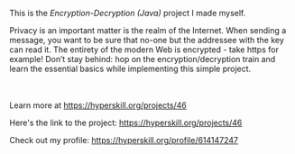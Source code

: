 This is the *Encryption-Decryption (Java)* project I made myself.


<p>Privacy is an important matter is the realm of the Internet. When sending a message, you want to be sure that no-one but the addressee with the key can read it. The entirety of the modern Web is encrypted - take https for example! Don’t stay behind: hop on the encryption/decryption train and learn the essential basics while implementing this simple project.</p><br/><br/>Learn more at <a href="https://hyperskill.org/projects/46?utm_source=ide&utm_medium=ide&utm_campaign=ide&utm_content=project-card">https://hyperskill.org/projects/46</a>

Here's the link to the project: https://hyperskill.org/projects/46

Check out my profile: https://hyperskill.org/profile/614147247